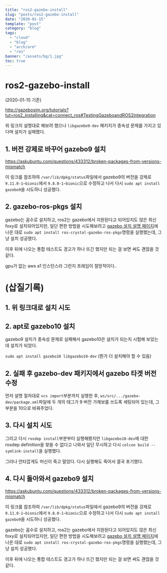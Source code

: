 ```yaml
---
title: "ros2-gazebo-install"
slug: "posts/ros2-gazebo-install"
date: "2020-01-15"
template: "post"
category: "blog"
tags: 
  - "cloud"
  - "blog"
  - "arch/arm"
  - "ros"
banner: "/assets/bg/1.jpg"
toc: true
---
```


# ros2-gazebo-install

(2020-01-15 기준)

http://gazebosim.org/tutorials?tut=ros2_installing&cat=connect_ros#TestingGazeboandROS2integration

위 링크의 설명대로 해보려 했으나 `libgazebo9-dev` 패키지가 종속성 문제를 가지고 있다며 설치가 실패했다.

## 1. 버전 강제로 바꾸어 gazebo9 설치

https://askubuntu.com/questions/433312/broken-packages-from-versions-mismatch

이 링크를 참조하여 `/var/lib/dpkg/status`파일에서 gazebo9의 버전을 강제로 `9.11.0-1~bionic`에서 `9.8.0-1~bionic`으로 수정하고 나서 다시 `sudo apt install gazebo9`을 시도하니 성공했다.

## 2. gazebo-ros-pkgs 설치

gazebo는 꼼수로 설치하고, ros2는 gazebo에서 지원된다고 되어있지도 않은 최신 foxy로 설치되어있지만, 일단 편한 방법을 시도해보려고 [gazebo 설치 설명 페이지](http://gazebosim.org/tutorials?tut=ros2_installing&cat=connect_ros#TestingGazeboandROS2integration)에 나온 대로 `sudo apt install ros-crystal-gazebo-ros-pkgs`명령을 실행했는데, 그냥 설치 성공했다.

이후 뒤에 나오는 통합 테스트도 경고가 하나 뜨긴 했지만 되는 걸 보면 써도 괜찮을 것 같다.

gpu가 없는 aws a1 인스턴스라 그런지 프레임이 절망적이다..



# (삽질기록)

## 1. 위 링크대로 설치 시도
## 2. apt로 gazebo10 설치

gazebo9 설치가 종속성 문제로 실패해서 gazebo10은 설치가 되는지 시험해 보았는데 설치가 되었다.

`sudo apt install gazebo10 libgazebo10-dev`
(뭔가 더 설치해야 할 수 있음)

## 2. 실패 후 gazebo-dev 패키지에서 gazebo 타겟 버전 수정

먼저 설명 절차대로 `vcs import`부분까지 실행한 후, `ws/src/.../gazebo-dev/package.xml`파일에 두 개의 태그가 9 버전 가제보를 쓰도록 세팅되어 있는데, 그 부분을 10으로 바꿔주었다.

## 3. 다시 설치 시도

그리고 다시 `rosdep install`부분부터 실행해봤지만 `libgazebo10-dev`에 대한 rosdep definition을 찾을 수 없다고 나와서 일단 무시하고 다시 `colcon build --symlink-install`을 실행했다.

그러나 안타깝게도 머신이 죽고 말았다. 다시 실행해도 죽어서 결국 포기했다.

## 4. 다시 돌아와서 gazebo9 설치

https://askubuntu.com/questions/433312/broken-packages-from-versions-mismatch

이 링크를 참조하여 `/var/lib/dpkg/status`파일에서 gazebo9의 버전을 강제로 `9.11.0-1~bionic`에서 `9.8.0-1~bionic`으로 수정하고 나서 다시 `sudo apt install gazebo9`을 시도하니 성공했다.

gazebo는 꼼수로 설치하고, ros2는 gazebo에서 지원된다고 되어있지도 않은 최신 foxy로 설치되어있지만, 일단 편한 방법을 시도해보려고 [gazebo 설치 설명 페이지](http://gazebosim.org/tutorials?tut=ros2_installing&cat=connect_ros#TestingGazeboandROS2integration)에 나온 대로 `sudo apt install ros-crystal-gazebo-ros-pkgs`명령을 실행했는데, 그냥 설치 성공했다.

이후 뒤에 나오는 통합 테스트도 경고가 하나 뜨긴 했지만 되는 걸 보면 써도 괜찮을 것 같다.

